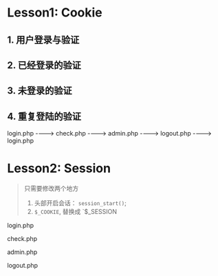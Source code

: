 # Lesson1: Cookie

## 1. 用户登录与验证

## 2. 已经登录的验证

## 3. 未登录的验证

## 4. 重复登陆的验证

login.php ----> check.php ----> admin.php ----> logout.php ----> login.php

# Lesson2: Session

> 只需要修改两个地方
> 
> 1. 头部开启会话： `session_start()`;
> 2. `$_COOKIE`, 替换成 `$_SESSION

login.php

check.php

admin.php

logout.php